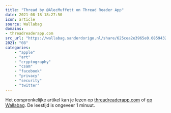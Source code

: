 ```yaml
---
title: "Thread by @AlecMuffett on Thread Reader App"
date: 2021-08-18 18:27:50
icon: article
source: Wallabag
domains:
- threadreaderapp.com
src_url: "https://wallabag.sanderdorigo.nl/share/625cea2e3965e0.08594324"
2021: "08"
categories:
    - "apple"
    - "art"
    - "cryptography"
    - "csam"
    - "facebook"
    - "privacy"
    - "security"
    - "twitter"
---
```

Het oorspronkelijke artikel kan je lezen op [threadreaderapp.com](https://threadreaderapp.com/thread/1426275395461124108.html) of [op Wallabag](https://wallabag.sanderdorigo.nl/share/625cea2e3965e0.08594324). De leestijd is ongeveer 1 minuut.